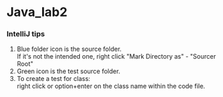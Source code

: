 # Java_lab2

### IntelliJ tips
1. Blue folder icon is the source folder. <br> If it's not the intended one, right click "Mark Directory as" - "Sourcer Root"
2. Green icon is the test source folder.
3. To create a test for class: <br> right click or option+enter on the class name within the code file.
